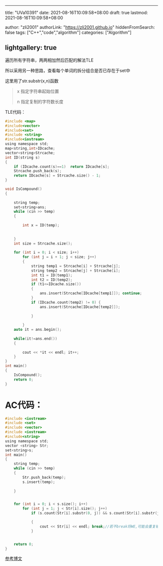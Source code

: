 

---

title: "UVa10391"
date: 2021-08-16T10:09:58+08:00
draft: true
lastmod: 2021-08-16T10:09:58+08:00

author: "zli2001"
authorLink: "https://zli2001.github.io"
hiddenFromSearch: false
tags: ["C++","code","algorithm"]
categories: ["Algorithm"]


lightgallery: true
---

<!--more-->






遍历所有字符串，两两相加然后匹配的解法TLE

所以采用另一种思路，查看每个单词的拆分组合是否已存在于set中

这里用了str.substr(x,n)函数

>x 指定字符串起始位置
> 
>n 指定复制的字符数长度




TLE代码：
```c
#include <map>
#include<vector>
#include<set>
#include <string>
#include<iostream>
using namespace std;
map<string,int>IDcache;
vector<string>Strcache;
int ID(string s)
{
	if (IDcache.count(s)==1)  return IDcache[s];
	Strcache.push_back(s);
	return IDcache[s] = Strcache.size() - 1;
}

void IsCompound()
{
	
	string temp;
	set<string>ans;
	while (cin >> temp)
	{
		
		int x = ID(temp);
	
		
	}
	int size = Strcache.size();
	
	for (int i = 0; i < size; i++)
		for (int j = i + 1; j < size; j++)
		{
			string temp1 = Strcache[i] + Strcache[j];
			string temp2 = Strcache[j] + Strcache[i];
			int t1 = ID(temp1);
			int t2 = ID(temp2);
			if (t1<=IDcache.size())
			{
				ans.insert(Strcache[IDcache[temp1]]); continue;
			}
			if (IDcache.count(temp2) != 0) {
				ans.insert(Strcache[IDcache[temp2]]);
				
			}
			
		}
	auto it = ans.begin();
	
	while(it!=ans.end())
	{
		
		cout << *it << endl; it++;
	}
}
int main()
{
	IsCompound();
	return 0;
}
```


 


# AC代码：

```c
#include <iostream>
#include <set>
#include <vector>
#include <iostream>
#include<string>
using namespace std;
vector <string> Str;
set<string>s;
int main()
{
	string temp;
	while (cin >> temp)
	{
		Str.push_back(temp);
		s.insert(temp);
		
	}


	for (int i = 0; i < s.size(); i++)
		for (int j = 1; j < Str[i].size(); j++)
			if (s.count(Str[i].substr(0, j)) && s.count(Str[i].substr(j, Str[i].size() - j)))

			{
				cout << Str[i] << endl; break;//若不break将WE,可能会重复输出
			}


	return 0;
}


```

[参考博文](https://blog.csdn.net/iboxty/article/details/45958193?utm_medium=distribute.pc_relevant.none-task-blog-BlogCommendFromMachineLearnPai2-1.control&dist_request_id=1328741.49540.16170815072631933&depth_1-utm_source=distribute.pc_relevant.none-task-blog-BlogCommendFromMachineLearnPai2-1.control)

